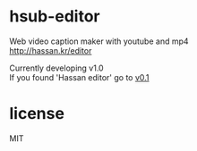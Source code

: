 # hsub-editor
Web video caption maker with youtube and mp4  
http://hassan.kr/editor  

Currently developing v1.0  
If you found 'Hassan editor' go to [v0.1](https://github.com/nupamore/hsub-editor/tree/v0.1)  

# license
MIT
